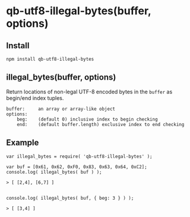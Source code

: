 # qb-utf8-illegal-bytes(buffer, options)

## Install

    npm install qb-utf8-illegal-bytes

## illegal_bytes(buffer, options) 

Return locations of non-legal UTF-8 encoded bytes in the <code>buffer</code>
as begin/end index tuples.

    buffer:     an array or array-like object
    options:    
        beg:    (default 0) inclusive index to begin checking
        end:    (default buffer.length) exclusive index to end checking 
        
## Example

    var illegal_bytes = require( 'qb-utf8-illegal-bytes' );
    
    var buf = [0x61, 0x62, 0xF0, 0x83, 0x63, 0x64, 0xC2];
    console.log( illegal_bytes( buf ) );
    
    > [ [2,4], [6,7] ]
 

    console.log( illegal_bytes( buf, { beg: 3 } ) );
    
    > [ [3,4] ]
